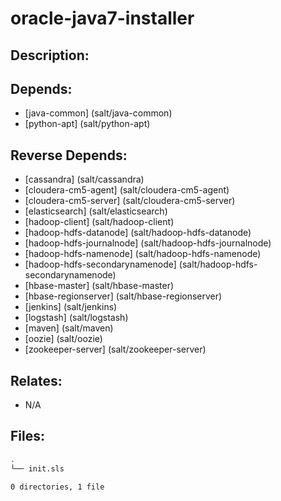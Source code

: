 # oracle-java7-installer

## Description:



## Depends:

  -  [java-common] (salt/java-common)
  -  [python-apt] (salt/python-apt)

## Reverse Depends:

  -  [cassandra] (salt/cassandra)
  -  [cloudera-cm5-agent] (salt/cloudera-cm5-agent)
  -  [cloudera-cm5-server] (salt/cloudera-cm5-server)
  -  [elasticsearch] (salt/elasticsearch)
  -  [hadoop-client] (salt/hadoop-client)
  -  [hadoop-hdfs-datanode] (salt/hadoop-hdfs-datanode)
  -  [hadoop-hdfs-journalnode] (salt/hadoop-hdfs-journalnode)
  -  [hadoop-hdfs-namenode] (salt/hadoop-hdfs-namenode)
  -  [hadoop-hdfs-secondarynamenode] (salt/hadoop-hdfs-secondarynamenode)
  -  [hbase-master] (salt/hbase-master)
  -  [hbase-regionserver] (salt/hbase-regionserver)
  -  [jenkins] (salt/jenkins)
  -  [logstash] (salt/logstash)
  -  [maven] (salt/maven)
  -  [oozie] (salt/oozie)
  -  [zookeeper-server] (salt/zookeeper-server)

## Relates:

  -  N/A

## Files:

```bash
.
└── init.sls

0 directories, 1 file
```
